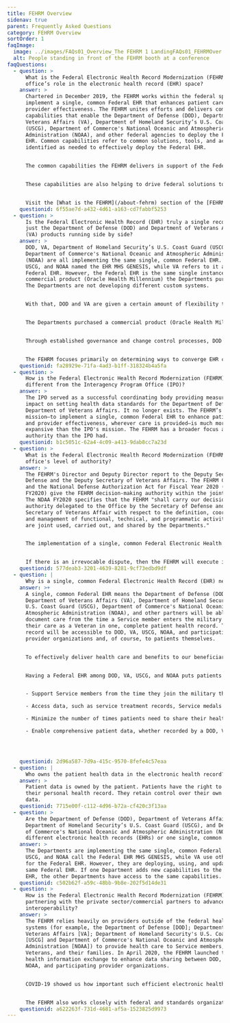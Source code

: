 ```yaml
---
title: FEHRM Overview
sidenav: true
parent: Frequently Asked Questions
category: FEHRM Overview
sortOrder: 1
faqImage:
  image: ../images/FAQs01_Overview_The FEHRM 1 LandingFAQs01_FEHRMOver Page Images_010625_v2-29.png
  alt: People standing in front of the FEHRM booth at a conference
faqQuestions:
  - question: >
      What is the Federal Electronic Health Record Modernization (FEHRM)
      office’s role in the electronic health record (EHR) space?
    answer: >
      Chartered in December 2019, the FEHRM works within the federal space to
      implement a single, common Federal EHR that enhances patient care and
      provider effectiveness. The FEHRM unites efforts and delivers common
      capabilities that enable the Department of Defense (DOD), Department of
      Veterans Affairs (VA), Department of Homeland Security’s U.S. Coast Guard
      (USCG), Department of Commerce's National Oceanic and Atmospheric
      Administration (NOAA), and other federal agencies to deploy the Federal
      EHR. Common capabilities refer to common solutions, tools, and activities
      identified as needed to effectively deploy the Federal EHR.


      The common capabilities the FEHRM delivers in support of the Federal EHR include managing the Federal Enclave; managing the joint health information exchange; leading analysis and integration of deployment activities at joint sharing sites; overseeing EHR configuration and content changes; providing software updates and solutions; tracking joint risks, issues, and opportunities as well as lessons learned; maintaining an integrated master schedule; and advancing interoperability.


      These capabilities are also helping to drive federal solutions to support effective health care delivery within the federal space that puts patients in the center. Through the FEHRM’s contributions and solutions, federal agencies like DOD, VA, USCG, and NOAA can lead the deployment of the Federal EHR.


      Visit the [What is the FEHRM](/about-fehrm) section of the [FEHRM website](/) to learn more about the FEHRM.
    questionid: 6f55ae7d-a432-4d61-a163-cd7fabbf5253
  - question: >
      Is the Federal Electronic Health Record (EHR) truly a single record or
      just the Department of Defense (DOD) and Department of Veterans Affairs
      (VA) products running side by side?
    answer: >
      DOD, VA, Department of Homeland Security’s U.S. Coast Guard (USCG), and
      Department of Commerce's National Oceanic and Atmospheric Administration
      (NOAA) are all implementing the same single, common Federal EHR. DOD,
      USCG, and NOAA named the EHR MHS GENESIS, while VA refers to it as the
      Federal EHR. However, the Federal EHR is the same single instance of the
      commercial product (Oracle Health Millennium) the Departments purchased.
      The Departments are not developing different custom systems.


      With that, DOD and VA are given a certain amount of flexibility to configure the Federal EHR differently to meet specific facilities’ needs while still maintaining interoperability between the Departments. Regardless, they are using the same instance of the Federal EHR.


      The Departments purchased a commercial product (Oracle Health Millennium) and must first maximize the solutions available within the product. Occasionally, elements of the core product require configuration changes to meet departmental or business requirements.


      Through established governance and change control processes, DOD and VA sites can each request configuration changes (e.g., add, edit, or remove user roles, workflows, and other configuration items, such as interfaces, forms, assessments, and scales) as long as these changes do not undermine interoperability between the Departments. Approved changes are implemented within the Federal EHR, and any Departments using the EHR have access to these changes.


      The FEHRM focuses primarily on determining ways to converge EHR configurations to streamline the patient and provider experience between the Departments. The goal is to ensure providers have a common user experience defined by evidence-based best practices, and patients have a consistent care experience, regardless of where they get care.
    questionid: fa28929e-71fa-4ad3-b1ff-318324b4a5fa
  - question: >
      How is the Federal Electronic Health Record Modernization (FEHRM) office
      different from the Interagency Program Office (IPO)?
    answer: >
      The IPO served as a successful coordinating body providing measurable
      impact on setting health data standards for the Department of Defense and
      Department of Veterans Affairs. It no longer exists. The FEHRM’s
      mission—to implement a single, common Federal EHR to enhance patient care
      and provider effectiveness, wherever care is provided—is much more
      expansive than the IPO's mission. The FEHRM has a broader focus and more
      authority than the IPO had.
    questionid: b1c5051c-62a4-4c09-a413-9dab8cc7a23d
  - question: >
      What is the Federal Electronic Health Record Modernization (FEHRM)
      office's level of authority?
    answer: >
      The FEHRM's Director and Deputy Director report to the Deputy Secretary of
      Defense and the Deputy Secretary of Veterans Affairs. The FEHRM Charter
      and the National Defense Authorization Act for Fiscal Year 2020 (NDAA
      FY2020) give the FEHRM decision-making authority within the joint space.
      The NDAA FY2020 specifies that the FEHRM "shall carry our decision-making
      authority delegated to the Office by the Secretary of Defense and the
      Secretary of Veterans Affair with respect to the definition, coordination,
      and management of functional, technical, and programmatic activities that
      are joint used, carried out, and shared by the Departments."


      The implementation of a single, common Federal Electronic Health Record (EHR) is a massive transformation with multiple cabinet-level offices involved, and it will not succeed with a command-and-control approach. Instead, the FEHRM works through collaboration, facilitation, consensus building, and the commitment of its partners to provide the best health care experience for patients and providers.


      If there is an irrevocable dispute, then the FEHRM will execute its authority and act as an arbiter as needed. However, the FEHRM has created an environment, including collaborative processes, procedures, and forums, to enable joint decision-making and issue resolution at the lowest possible levels.
    questionid: 577deab3-3201-4639-8281-9cf73edbd9df
  - question: |
      Why is a single, common Federal Electronic Health Record (EHR) necessary?
    answer: >+
      A single, common Federal EHR means the Department of Defense (DOD),
      Department of Veterans Affairs (VA), Department of Homeland Security's
      U.S. Coast Guard (USCG), Department of Commerce's National Oceanic and
      Atmospheric Administration (NOAA), and other partners will be able to
      document care from the time a Service member enters the military through
      their care as a Veteran in one, complete patient health record. This
      record will be accessible to DOD, VA, USCG, NOAA, and participating
      provider organizations and, of course, to patients themselves.


      To effectively deliver health care and benefits to our beneficiaries, DOD, VA, USCG, and NOAA need to be able to access a patient's longitudinal health record. The separate, legacy EHR systems are outdated and unable to create a seamless care experience as provided by the Federal EHR.


      Having a Federal EHR among DOD, VA, USCG, and NOAA puts patients at the center. It allows the Departments and other partners to achieve the following:


      - Support Service members from the time they join the military through their care as a Veteran in one, complete patient health record that the patient can access—enabling an integrated, patient-centered continuum of care.

      - Access data, such as service treatment records, Service medals and honors, housing status, and other information, to ensure a transitioning Veteran receives all the benefits they have earned in a seamless, timely fashion.

      - Minimize the number of times patients need to share their health histories, undergo duplicative tests, or manage printed health records.

      - Enable comprehensive patient data, whether recorded by a DOD, VA, USCG, NOAA, or participating provider organizations, to be readily available wherever care is provided—the more patient data clinicians have, the more informed care they can deliver to their patients.




    questionid: 2d96a587-7d9a-415c-9570-8fefe4c57eaa
  - question: |
      Who owns the patient health data in the electronic health record?
    answer: >
      Patient data is owned by the patient. Patients have the right to access
      their personal health record. They retain control over their own health
      data.
    questionid: 7715e00f-c112-4d96-b72a-cf420c3f13aa
  - question: >
      Are the Department of Defense (DOD), Department of Veterans Affairs (VA),
      Department of Homeland Security’s U.S. Coast Guard (USCG), and Department
      of Commerce's National Oceanic and Atmospheric Administration (NOAA) using
      different electronic health records (EHRs) or one single, common EHR?
    answer: >
      The Departments are implementing the same single, common Federal EHR. DOD,
      USCG, and NOAA call the Federal EHR MHS GENESIS, while VA use other names
      for the Federal EHR. However, they are deploying, using, and updating the
      same Federal EHR. If one Department adds new capabilities to the Federal
      EHR, the other Departments have access to the same capabilities.
    questionid: c502b62f-a59c-48bb-9b8e-202f5d14de31
  - question: >
      How is the Federal Electronic Health Record Modernization (FEHRM) office
      partnering with the private sector/commercial partners to advance
      interoperability?
    answer: >
      The FEHRM relies heavily on providers outside of the federal health care
      systems (for example, the Department of Defense [DOD]; Department of
      Veterans Affairs [VA]; Department of Homeland Security's U.S. Coast Guard
      [USCG] and Department of Commerce's National Oceanic and Atmospheric
      Administration [NOAA]) to provide health care to Service members,
      Veterans, and their families. In April 2020, the FEHRM launched the joint
      health information exchange to enhance data sharing between DOD, VA, USCG,
      NOAA, and participating provider organizations.


      COVID-19 showed us how important such efficient electronic health information sharing is for clinicians on the front lines. The more information they have about their patients, the better they can meet their needs.


      The FEHRM also works closely with federal and standards organizations and private-sector partners to advance interoperability standards that enable the exchange of information across all sectors of industry and government.
    questionid: a622263f-731d-4681-af5a-1523825d9973
---
```

